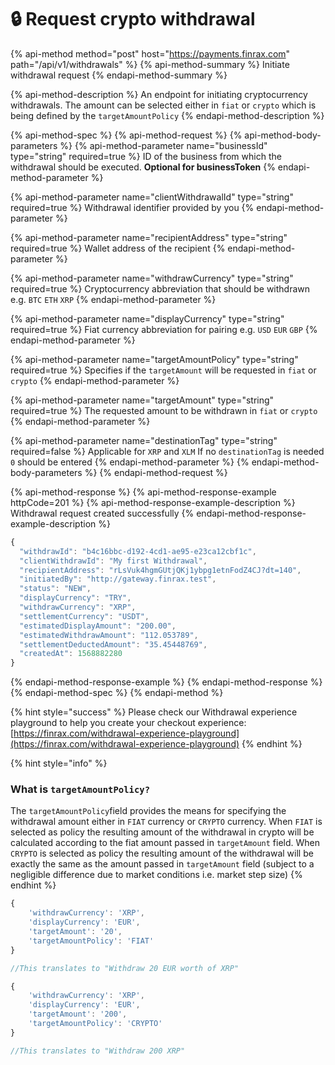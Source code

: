 # 🔒 Request crypto withdrawal

{% api-method method="post" host="https://payments.finrax.com" path="/api/v1/withdrawals" %}
{% api-method-summary %}
Initiate withdrawal request
{% endapi-method-summary %}

{% api-method-description %}
An endpoint for initiating cryptocurrency withdrawals. The amount can be selected either in `fiat` or `crypto` which is being defined by the `targetAmountPolicy`
{% endapi-method-description %}

{% api-method-spec %}
{% api-method-request %}
{% api-method-body-parameters %}
{% api-method-parameter name="businessId" type="string" required=true %}
ID of the business from which the withdrawal should be executed. **Optional for businessToken**
{% endapi-method-parameter %}

{% api-method-parameter name="clientWithdrawalId" type="string" required=true %}
Withdrawal identifier provided by you
{% endapi-method-parameter %}

{% api-method-parameter name="recipientAddress" type="string" required=true %}
Wallet address of the recipient
{% endapi-method-parameter %}

{% api-method-parameter name="withdrawCurrency" type="string" required=true %}
Cryptocurrency abbreviation that should be withdrawn e.g. `BTC`  `ETH`  `XRP`
{% endapi-method-parameter %}

{% api-method-parameter name="displayCurrency" type="string" required=true %}
Fiat currency abbreviation for pairing e.g. `USD`  `EUR`  `GBP`
{% endapi-method-parameter %}

{% api-method-parameter name="targetAmountPolicy" type="string" required=true %}
Specifies if the `targetAmount` will be requested in `fiat` or `crypto`
{% endapi-method-parameter %}

{% api-method-parameter name="targetAmount" type="string" required=true %}
The requested amount to be withdrawn in `fiat` or `crypto`
{% endapi-method-parameter %}

{% api-method-parameter name="destinationTag" type="string" required=false %}
Applicable for `XRP` and `XLM` If no `destinationTag` is needed `0` should be entered
{% endapi-method-parameter %}
{% endapi-method-body-parameters %}
{% endapi-method-request %}

{% api-method-response %}
{% api-method-response-example httpCode=201 %}
{% api-method-response-example-description %}
Withdrawal request created successfully
{% endapi-method-response-example-description %}

```javascript
{
  "withdrawId": "b4c16bbc-d192-4cd1-ae95-e23ca12cbf1c",
  "clientWithdrawId": "My first Withdrawal",
  "recipientAddress": "rLsVuk4hgmGUtjQKj1ybpg1etnFodZ4CJ?dt=140",
  "initiatedBy": "http://gateway.finrax.test",
  "status": "NEW",
  "displayCurrency": "TRY",
  "withdrawCurrency": "XRP",
  "settlementCurrency": "USDT",
  "estimatedDisplayAmount": "200.00",
  "estimatedWithdrawAmount": "112.053789",
  "settlementDeductedAmount": "35.45448769",
  "createdAt": 1568882280
}
```
{% endapi-method-response-example %}
{% endapi-method-response %}
{% endapi-method-spec %}
{% endapi-method %}

{% hint style="success" %}
Please check our Withdrawal experience playground to help you create your checkout experience: [https://finrax.com/withdrawal-experience-playground](https://finrax.com/withdrawal-experience-playground)
{% endhint %}

{% hint style="info" %}
### What is `targetAmountPolicy?`

The `targetAmountPolicy`field provides the means for specifying the withdrawal amount either in `FIAT` currency or `CRYPTO` currency. When `FIAT` is selected as policy the resulting amount of the withdrawal in crypto will be calculated according to the fiat amount passed in `targetAmount` field. When `CRYPTO` is selected as policy the resulting amount of the withdrawal will be exactly the same as the amount passed in `targetAmount` field \(subject to a negligible difference due to market conditions i.e. market step size\)
{% endhint %}

```javascript
{
    'withdrawCurrency': 'XRP',
    'displayCurrency': 'EUR',
    'targetAmount': '20',
    'targetAmountPolicy': 'FIAT'
}

//This translates to "Withdraw 20 EUR worth of XRP"
```

```javascript
{
    'withdrawCurrency': 'XRP',
    'displayCurrency': 'EUR',
    'targetAmount': '200',
    'targetAmountPolicy': 'CRYPTO'
}

//This translates to "Withdraw 200 XRP"
```



